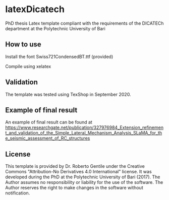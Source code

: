 # latexDicatech
PhD thesis Latex template compliant with the requirements of the DICATECh department at the Polytechnic University of Bari

## How to use

Install the font Swiss721CondensedBT.ttf (provided)

Compile using xelatex

## Validation

The template was tested using TexShop in September 2020.

## Example of final result

An example of final result can be found at https://www.researchgate.net/publication/327976984_Extension_refinement_and_validation_of_the_Simple_Lateral_Mechanism_Analysis_SLaMA_for_the_seismic_assessment_of_RC_structures

## License

This template is provided by Dr. Roberto Gentile under the Creative Commons "Attribution-No Derivatives 4.0 International" license. It was developed during the PhD at the Polytechnic University of Bari (2017). The Author assumes no responsibility or liability for the use of the software. The Author reserves the right to make changes in the software without notification.

